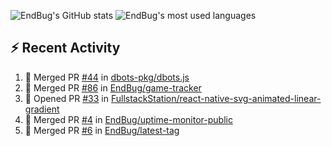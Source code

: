 ![EndBug's GitHub stats](https://github-readme-stats.vercel.app/api?username=endbug&show_icons=true)
![EndBug's most used languages](https://github-readme-stats.vercel.app/api/top-langs/?username=endbug&layout=compact)

## ⚡ Recent Activity

<!--START_SECTION:activity-->
1. 🎉 Merged PR [#44](https://github.com//dbots-pkg/dbots.js/pull/44) in [dbots-pkg/dbots.js](https://github.com//dbots-pkg/dbots.js)
2. 🎉 Merged PR [#86](https://github.com//EndBug/game-tracker/pull/86) in [EndBug/game-tracker](https://github.com//EndBug/game-tracker)
3. 💪 Opened PR [#33](https://github.com//FullstackStation/react-native-svg-animated-linear-gradient/pull/33) in [FullstackStation/react-native-svg-animated-linear-gradient](https://github.com//FullstackStation/react-native-svg-animated-linear-gradient)
4. 🎉 Merged PR [#4](https://github.com//EndBug/uptime-monitor-public/pull/4) in [EndBug/uptime-monitor-public](https://github.com//EndBug/uptime-monitor-public)
5. 🎉 Merged PR [#6](https://github.com//EndBug/latest-tag/pull/6) in [EndBug/latest-tag](https://github.com//EndBug/latest-tag)
<!--END_SECTION:activity-->

<!--
**EndBug/EndBug** is a ✨ _special_ ✨ repository because its `README.md` (this file) appears on your GitHub profile.

Here are some ideas to get you started:

- 🔭 I’m currently working on ...
- 🌱 I’m currently learning ...
- 👯 I’m looking to collaborate on ...
- 🤔 I’m looking for help with ...
- 💬 Ask me about ...
- 📫 How to reach me: ...
- 😄 Pronouns: ...
- ⚡ Fun fact: ...
-->
